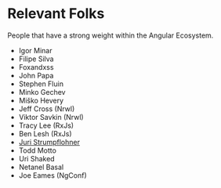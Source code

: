 # Relevant Folks

People that have a strong weight within the Angular Ecosystem.

* Igor Minar
* Filipe Silva
* Foxandxss
* John Papa
* Stephen Fluin
* Minko Gechev
* Miško Hevery
* Jeff Cross (Nrwl)
* Viktor Savkin (Nrwl)
* Tracy Lee (RxJs)
* Ben Lesh (RxJs)
* [Juri Strumpflohner](https://juristr.com/)
* Todd Motto
* Uri Shaked
* Netanel Basal
* Joe Eames (NgConf)
